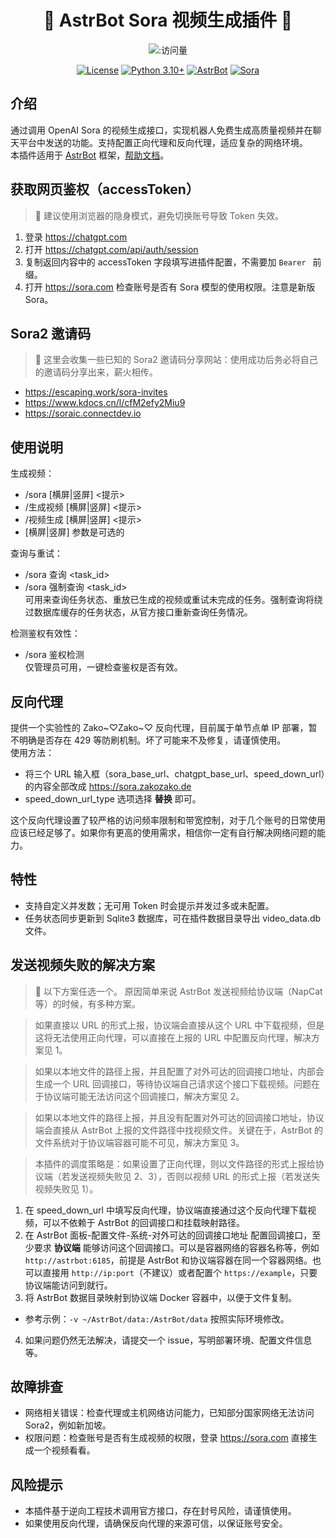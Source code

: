 <div align="center">

# 🫧 AstrBot Sora 视频生成插件 🫧

![:访问量](https://count.getloli.com/@astrbot_plugin_video_sora?name=astrbot_plugin_video_sora&theme=rule34&padding=7&offset=0&scale=1&pixelated=1&darkmode=auto)

[![License](https://img.shields.io/badge/License-MIT-green.svg)](https://opensource.org/licenses/MIT)
[![Python 3.10+](https://img.shields.io/badge/Python-3.10%2B-blue.svg)](https://www.python.org)
[![AstrBot](https://img.shields.io/badge/AstrBot-4.0%2B-75B9D8.svg)](https://github.com/AstrBotDevs/AstrBot)
[![Sora](https://img.shields.io/badge/OpenAI%20Sora-2-00aaff.svg)](https://sora.com)

</div>

## 介绍

通过调用 OpenAI Sora 的视频生成接口，实现机器人免费生成高质量视频并在聊天平台中发送的功能。支持配置正向代理和反向代理，适应复杂的网络环境。  
本插件适用于 [AstrBot](https://github.com/AstrBotDevs/AstrBot) 框架，[帮助文档](https://astrbot.app)。

## 获取网页鉴权（accessToken）

> 📝 建议使用浏览器的隐身模式，避免切换账号导致 Token 失效。

1. 登录 https://chatgpt.com
2. 打开 https://chatgpt.com/api/auth/session
3. 复制返回内容中的 accessToken 字段填写进插件配置，不需要加 `Bearer ` 前缀。
4. 打开 https://sora.com 检查账号是否有 Sora 模型的使用权限。注意是新版 Sora。

## Sora2 邀请码

> 📝 这里会收集一些已知的 Sora2 邀请码分享网站：使用成功后务必将自己的邀请码分享出来，薪火相传。

- https://escaping.work/sora-invites
- https://www.kdocs.cn/l/cfM2efy2Miu9
- https://soraic.connectdev.io

## 使用说明

生成视频：

- /sora [横屏|竖屏] <提示>
- /生成视频 [横屏|竖屏] <提示>
- /视频生成 [横屏|竖屏] <提示>
- [横屏|竖屏] 参数是可选的

查询与重试：

- /sora 查询 <task_id>
- /sora 强制查询 <task_id>  
  可用来查询任务状态、重放已生成的视频或重试未完成的任务。强制查询将绕过数据库缓存的任务状态，从官方接口重新查询任务情况。

检测鉴权有效性：

- /sora 鉴权检测  
  仅管理员可用，一键检查鉴权是否有效。

## 反向代理

提供一个实验性的 Zako\~♡Zako\~♡ 反向代理，目前属于单节点单 IP 部署，暂不明确是否存在 429 等防刷机制。坏了可能来不及修复，请谨慎使用。  
使用方法：

- 将三个 URL 输入框（sora_base_url、chatgpt_base_url、speed_down_url）的内容全部改成 https://sora.zakozako.de
- speed_down_url_type 选项选择 <b>替换</b> 即可。

这个反向代理设置了较严格的访问频率限制和带宽控制，对于几个账号的日常使用应该已经足够了。如果你有更高的使用需求，相信你一定有自行解决网络问题的能力。

## 特性

- 支持自定义并发数；无可用 Token 时会提示并发过多或未配置。
- 任务状态同步更新到 Sqlite3 数据库，可在插件数据目录导出 video_data.db 文件。

## 发送视频失败的解决方案

> 📝 以下方案任选一个。
> 原因简单来说 AstrBot 发送视频给协议端（NapCat 等）的时候，有多种方案。

> 如果直接以 URL 的形式上报，协议端会直接从这个 URL 中下载视频，但是这将无法使用正向代理，可以直接在上报的 URL 中配置反向代理，解决方案见 1。

> 如果以本地文件的路径上报，并且配置了对外可达的回调接口地址，内部会生成一个 URL 回调接口，等待协议端自己请求这个接口下载视频。问题在于协议端可能无法访问这个回调接口，解决方案见 2。

> 如果以本地文件的路径上报，并且没有配置对外可达的回调接口地址，协议端会直接从 AstrBot 上报的文件路径中找视频文件。关键在于，AstrBot 的文件系统对于协议端容器可能不可见，解决方案见 3。

> 本插件的调度策略是：如果设置了正向代理，则以文件路径的形式上报给协议端（若发送视频失败见 2、3），否则以视频 URL 的形式上报（若发送失视频失败见 1）。

1. 在 speed_down_url 中填写反向代理，协议端直接通过这个反向代理下载视频，可以不依赖于 AstrBot 的回调接口和挂载映射路径。
2. 在 AstrBot 面板-配置文件-系统-对外可达的回调接口地址 配置回调接口，至少要求 <b>协议端</b> 能够访问这个回调接口。可以是容器网络的容器名称等，例如 `http://astrbot:6185`，前提是 AstrBot 和协议端容器在同一个容器网络。也可以直接用 `http://ip:port`（不建议）或者配置个 `https://example`，只要协议端能访问到就行。
3. 将 AstrBot 数据目录映射到协议端 Docker 容器中，以便于文件复制。

- 参考示例：`-v ~/AstrBot/data:/AstrBot/data` 按照实际环境修改。

4. 如果问题仍然无法解决，请提交一个 issue，写明部署环境、配置文件信息等。

## 故障排查

- 网络相关错误：检查代理或主机网络访问能力，已知部分国家网络无法访问 Sora2，例如新加坡。
- 权限问题：检查账号是否有生成视频的权限，登录 https://sora.com 直接生成一个视频看看。

## 风险提示

- 本插件基于逆向工程技术调用官方接口，存在封号风险，请谨慎使用。
- 如果使用反向代理，请确保反向代理的来源可信，以保证账号安全。
